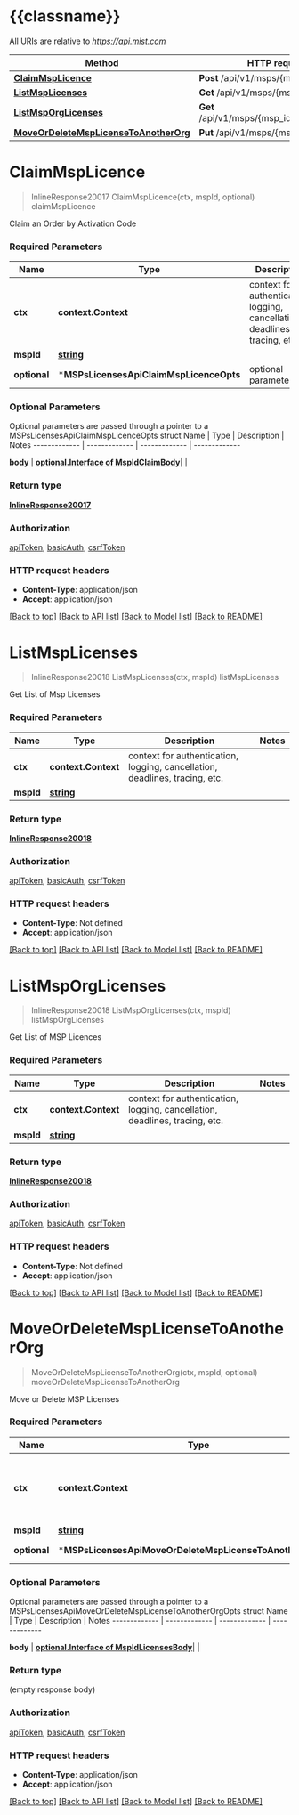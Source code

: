 # {{classname}}

All URIs are relative to *https://api.mist.com*

Method | HTTP request | Description
------------- | ------------- | -------------
[**ClaimMspLicence**](MSPsLicensesApi.md#ClaimMspLicence) | **Post** /api/v1/msps/{msp_id}/claim | claimMspLicence
[**ListMspLicenses**](MSPsLicensesApi.md#ListMspLicenses) | **Get** /api/v1/msps/{msp_id}/licenses | listMspLicenses
[**ListMspOrgLicenses**](MSPsLicensesApi.md#ListMspOrgLicenses) | **Get** /api/v1/msps/{msp_id}/stats/licenses | listMspOrgLicenses
[**MoveOrDeleteMspLicenseToAnotherOrg**](MSPsLicensesApi.md#MoveOrDeleteMspLicenseToAnotherOrg) | **Put** /api/v1/msps/{msp_id}/licenses | moveOrDeleteMspLicenseToAnotherOrg

# **ClaimMspLicence**
> InlineResponse20017 ClaimMspLicence(ctx, mspId, optional)
claimMspLicence

Claim an Order by Activation Code

### Required Parameters

Name | Type | Description  | Notes
------------- | ------------- | ------------- | -------------
 **ctx** | **context.Context** | context for authentication, logging, cancellation, deadlines, tracing, etc.
  **mspId** | [**string**](.md)|  | 
 **optional** | ***MSPsLicensesApiClaimMspLicenceOpts** | optional parameters | nil if no parameters

### Optional Parameters
Optional parameters are passed through a pointer to a MSPsLicensesApiClaimMspLicenceOpts struct
Name | Type | Description  | Notes
------------- | ------------- | ------------- | -------------

 **body** | [**optional.Interface of MspIdClaimBody**](MspIdClaimBody.md)|  | 

### Return type

[**InlineResponse20017**](inline_response_200_17.md)

### Authorization

[apiToken](../README.md#apiToken), [basicAuth](../README.md#basicAuth), [csrfToken](../README.md#csrfToken)

### HTTP request headers

 - **Content-Type**: application/json
 - **Accept**: application/json

[[Back to top]](#) [[Back to API list]](../README.md#documentation-for-api-endpoints) [[Back to Model list]](../README.md#documentation-for-models) [[Back to README]](../README.md)

# **ListMspLicenses**
> InlineResponse20018 ListMspLicenses(ctx, mspId)
listMspLicenses

Get List of Msp Licenses

### Required Parameters

Name | Type | Description  | Notes
------------- | ------------- | ------------- | -------------
 **ctx** | **context.Context** | context for authentication, logging, cancellation, deadlines, tracing, etc.
  **mspId** | [**string**](.md)|  | 

### Return type

[**InlineResponse20018**](inline_response_200_18.md)

### Authorization

[apiToken](../README.md#apiToken), [basicAuth](../README.md#basicAuth), [csrfToken](../README.md#csrfToken)

### HTTP request headers

 - **Content-Type**: Not defined
 - **Accept**: application/json

[[Back to top]](#) [[Back to API list]](../README.md#documentation-for-api-endpoints) [[Back to Model list]](../README.md#documentation-for-models) [[Back to README]](../README.md)

# **ListMspOrgLicenses**
> InlineResponse20018 ListMspOrgLicenses(ctx, mspId)
listMspOrgLicenses

Get List of MSP Licences

### Required Parameters

Name | Type | Description  | Notes
------------- | ------------- | ------------- | -------------
 **ctx** | **context.Context** | context for authentication, logging, cancellation, deadlines, tracing, etc.
  **mspId** | [**string**](.md)|  | 

### Return type

[**InlineResponse20018**](inline_response_200_18.md)

### Authorization

[apiToken](../README.md#apiToken), [basicAuth](../README.md#basicAuth), [csrfToken](../README.md#csrfToken)

### HTTP request headers

 - **Content-Type**: Not defined
 - **Accept**: application/json

[[Back to top]](#) [[Back to API list]](../README.md#documentation-for-api-endpoints) [[Back to Model list]](../README.md#documentation-for-models) [[Back to README]](../README.md)

# **MoveOrDeleteMspLicenseToAnotherOrg**
> MoveOrDeleteMspLicenseToAnotherOrg(ctx, mspId, optional)
moveOrDeleteMspLicenseToAnotherOrg

Move or Delete MSP Licenses

### Required Parameters

Name | Type | Description  | Notes
------------- | ------------- | ------------- | -------------
 **ctx** | **context.Context** | context for authentication, logging, cancellation, deadlines, tracing, etc.
  **mspId** | [**string**](.md)|  | 
 **optional** | ***MSPsLicensesApiMoveOrDeleteMspLicenseToAnotherOrgOpts** | optional parameters | nil if no parameters

### Optional Parameters
Optional parameters are passed through a pointer to a MSPsLicensesApiMoveOrDeleteMspLicenseToAnotherOrgOpts struct
Name | Type | Description  | Notes
------------- | ------------- | ------------- | -------------

 **body** | [**optional.Interface of MspIdLicensesBody**](MspIdLicensesBody.md)|  | 

### Return type

 (empty response body)

### Authorization

[apiToken](../README.md#apiToken), [basicAuth](../README.md#basicAuth), [csrfToken](../README.md#csrfToken)

### HTTP request headers

 - **Content-Type**: application/json
 - **Accept**: application/json

[[Back to top]](#) [[Back to API list]](../README.md#documentation-for-api-endpoints) [[Back to Model list]](../README.md#documentation-for-models) [[Back to README]](../README.md)


